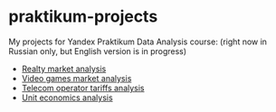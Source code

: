 # praktikum-projects
My projects for Yandex Praktikum Data Analysis course:
(right now in Russian only, but English version is in progress)

- [Realty market analysis](https://github.com/nicolayoguy/praktikum-projects/blob/main/spb_realty_project.ipynb)
- [Video games market analysis](https://github.com/nicolayoguy/praktikum-projects/blob/main/games.ipynb)
- [Telecom operator tariffs analysis](https://github.com/nicolayoguy/praktikum-projects/blob/main/telecom_tariff_project.ipynb)
- [Unit economics analysis](https://github.com/nicolayoguy/praktikum-projects/blob/main/bi_project_git_ver.ipynb)
